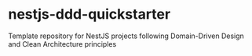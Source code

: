 # nestjs-ddd-quickstarter
Template repository for NestJS projects following Domain-Driven Design and Clean Architecture principles
